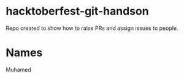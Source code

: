 # hacktoberfest-git-handson
Repo created to show how to raise PRs and assign issues to people.

# Names
Muhamed
